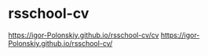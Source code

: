 # rsschool-cv
https://igor-Polonskiy.github.io/rsschool-cv/cv
https://igor-Polonskiy.github.io/rsschool-cv/
